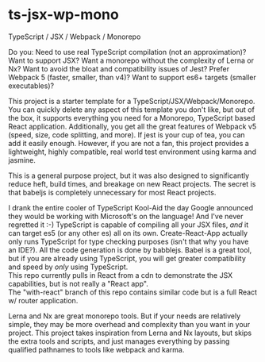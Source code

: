 # ts-jsx-wp-mono
TypeScript / JSX / Webpack / Monorepo

Do you:
Need to use real TypeScript compilation (not an approximation)?
Want to support JSX?
Want a monorepo without the complexity of Lerna or Nx?
Want to avoid the bloat and compatibility issues of Jest?
Prefer Webpack 5 (faster, smaller, than v4)?
Want to support es6+ targets (smaller executables)?

This project is a starter template for a TypeScript/JSX/Webpack/Monorepo.
You can quickly delete any aspect of this template you don't like, but out of the box, it supports everything you need for a Monorepo, TypeScript based React application.
Additionally, you get all the great features of Webpack v5 (speed, size, code splitting, and more).
If jest is your cup of tea, you can add it easily enough.  However, if you are not a fan, this project provides a lightweight, highly compatible, real world test environment using karma and jasmine.

This is a general purpose project, but it was also designed to significantly reduce heft, build times, and breakage on new React projects.
The secret is that babeljs is completely unnecessary for most React projects.  

I drank the entire cooler of TypeScript Kool-Aid the day Google announced they would be working with Microsoft's on the language! And I've never regretted it :-)
TypeScript is capable of compiling all your JSX files, *and* it can target es5 (or any other es) all on its own.
Create-React-App actually only runs TypeScript for type checking purposes (isn't that why you have an IDE?).  All the code generation is done by babblejs.
Babel is a great tool, but if you are already using TypeScript, you will get greater compatibility and speed by *only* using TypeScript.  
This repo currently pulls in React from a cdn to demonstrate the JSX capabilities, but is not really a "React app".  
The "with-react" branch of this repo contains similar code but is a full React w/ router application.

Lerna and Nx are great monorepo tools.  But if your needs are relatively simple, they may be more overhead and complexity than you want in your project.
This project takes inspiration from Lerna and Nx layouts, but skips the extra tools and scripts, and just manages everything by passing qualified pathnames to tools like webpack and karma.
